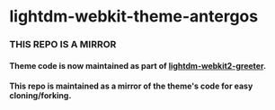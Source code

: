 # lightdm-webkit-theme-antergos
### THIS REPO IS A MIRROR
#### Theme code is now maintained as part of [lightdm-webkit2-greeter](http://github.com/antergos/lightdm-webkit2-greeter).
#### This repo is maintained as a mirror of the theme's code for easy cloning/forking.
